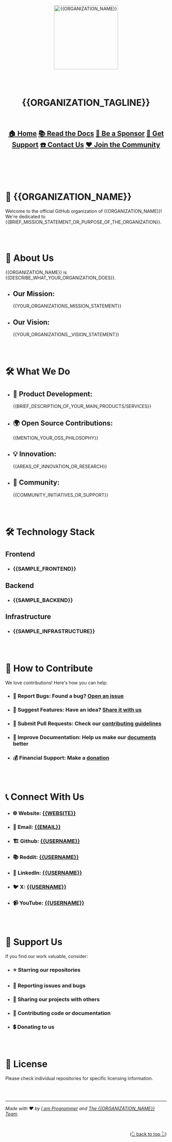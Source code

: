 <a name="readme-top"></a>

<br><br><br><br>

<div align="center" style="text-align: center;">

  <a href="https://github.com/{{ORGANIZATION_USERNAME}}">
    <img src="https://{{ORGANIZATION_PROFILE_PICTURE_URL}}" alt="{{ORGANIZATION_NAME}}" width="200">
  </a>

<br><br>

  <h1>{{ORGANIZATION_TAGLINE}}</h1>

  <br>

  <h2>
    <a href="https://{{URL}}">🏠 Home</a> 
    <a href="https://{{URL}}">📚 Read the Docs</a> 
    <a href="https://{{URL}}">🫅 Be a Sponsor</a> 
    <a href="https://{{URL}}">🛟 Get Support</a> 
    <a href="https://{{URL}}">☎️ Contact Us</a> 
    <a href="https://{{URL}}">♥️ Join the Community</a> 
  </h2>

</div>

<br><br><br><br>

# 🚀 {{ORGANIZATION_NAME}}

Welcome to the official GitHub organization of {{ORGANIZATION_NAME}}! We're dedicated to
{{BRIEF_MISSION_STATEMENT_OR_PURPOSE_OF_THE_ORGANIZATION}}.

<br><br>

# 🌟 About Us

{{ORGANIZATION_NAME}} is {{DESCRIBE_WHAT_YOUR_ORGANIZATION_DOES}}.

- ## Our Mission:

  {{YOUR_ORGANIZATIONS_MISSION_STATEMENT}}

- ## Our Vision:

  {{YOUR_ORGANIZATIONS__VISION_STATEMENT}}

<br><br>

# 🛠️ What We Do

- ## 🔧 Product Development:

  {{BRIEF_DESCRIPTION_OF_YOUR_MAIN_PRODUCTS/SERVICES}}

- ## 🌍 Open Source Contributions:

  {{MENTION_YOUR_OSS_PHILOSOPHY}}

- ## 💡 Innovation:

  {{AREAS_OF_INNOVATION_OR_RESEARCH}}

- ## 🤝 Community:

  {{COMMUNITY_INITIATIVES_OR_SUPPORT}}

<br><br>

# 🛠️ Technology Stack

## Frontend

- ### {{SAMPLE_FRONTEND}}

## Backend

- ### {{SAMPLE_BACKEND}}

## Infrastructure

- ### {{SAMPLE_INFRASTRUCTURE}}

<br><br>

# 🤝 How to Contribute

We love contributions! Here's how you can help:

- ### 🐞 **Report Bugs:** Found a bug? [Open an issue][issues]

- ### 🧠 **Suggest Features:** Have an idea? [Share it with us][issues]

- ### 🧬 **Submit Pull Requests:** Check our [contributing guidelines][contributing]

- ### 📃 **Improve Documentation:** Help us make our [documents][documentation_repository] better

- ### 💰 **Financial Support:** Make a [donation][donation]

<br><br>

# 📞 Connect With Us

- ### 🌐 Website: [{{WEBSITE}}][website]

- ### 📧 Email: [{{EMAIL}}][email]

- ### 🏗️ Github: [{{USERNAME}}][github]

- ### 📚 Reddit: [{{USERNAME}}][reddit]

- ### 💼 LinkedIn: [{{USERNAME}}][linkedin]

- ### 🐦 X: [{{USERNAME}}][x]

- ### 📹 YouTube: [{{USERNAME}}][youtube]

<br><br>

# 🌟 Support Us

If you find our work valuable, consider:

- ### ⭐ Starring our repositories

- ### 🐛 Reporting issues and bugs

- ### 💬 Sharing our projects with others

- ### 🤝 Contributing code or documentation

- ### 💲 Donating to us

<br><br>

# 📜 License

Please check individual repositories for specific licensing information.

<br><br>

---

_Made with ❤️ by [I am Programmer][lead_maintainer] and [The {{ORGANIZATION_NAME}} Team][contributors]._

<br><p align="right">(<a href="#readme-top">👆 back to top 👆</a>)</p>

<br><br><br><br>

[website]: https://{{ORGANIZATION_WEBSITE}}
[email]: mailto:contact@{{ORGANIZATION_WEBSITE}}
[reddit]: https://reddit.com/r/{{ORGANIZATION_USERNAME}}
[github]: https://github.com/{{ORGANIZATION_USERNAME}}
[youtube]: https://youtube.com/@{{ORGANIZATION_USERNAME}}
[x]: https://x.com/{{ORGANIZATION_USERNAME}}
[linkedin]: https://linkedin.com/company/{{ORGANIZATION_USERNAME}}
[issues]: https://github.com/{{ORGANIZATION_USERNAME}}/{{ORGANIZATION_USERNAME}}/issues
[contributing]: https://github.com/{{ORGANIZATION_USERNAME}}/{{ORGANIZATION_USERNAME}}/contributing.md
[contributors]: https://github.com/{{ORGANIZATION_USERNAME}}/{{ORGANIZATION_USERNAME}}/graphs/contributors
[documentation_repository]: https://github.com/{{ORGANIZATION_USERNAME}}/documentation
[donation]: https://github.com/sponsors/iamprogrammerlk
[lead_maintainer]: https://github.com/iamprogrammerlk
